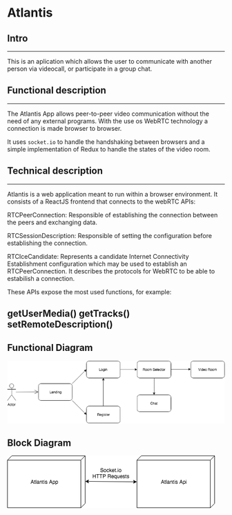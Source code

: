 # Atlantis

## Intro
--------

This is an aplication which allows the user to communicate with another person via videocall, or participate in a group chat.

## Functional description
--------

The Atlantis App allows peer-to-peer video communication without the need of any external programs. With the use os WebRTC technology a connection is made browser to browser.

It uses ```socket.io``` to handle the handshaking between browsers and a simple implementation of Redux to handle the states of the video room.

## Technical description
-----
Atlantis is a web application meant to run within a browser environment. It consists of a ReactJS frontend that connects to the webRTC APIs:

RTCPeerConnection: Responsible of establishing the connection between the peers and exchanging data.

RTCSessionDescription: Responsible of setting the configuration before establishing the connection.

RTCIceCandidate: Represents a candidate Internet Connectivity Establishment configuration which may be used to establish an RTCPeerConnection. It describes the protocols for WebRTC to be able to estabilish a connection.

These APIs expose the most used functions, for example:

getUserMedia()  getTracks()   setRemoteDescription()
-



## Functional Diagram

![](./images/fn-diagram.png)

## Block Diagram

![](./images/dunno.png)